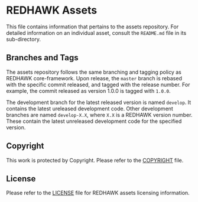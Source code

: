 # REDHAWK Assets

This file contains information that pertains to the assets repository. For detailed information on an individual asset, consult the `README.md` file in its sub-directory.

## Branches and Tags

The assets repository follows the same branching and tagging policy as REDHAWK core-framework. Upon release, the `master` branch is rebased with the specific commit released, and tagged with the release number. For example, the commit released as version 1.0.0 is tagged with `1.0.0`.

The development branch for the latest released version is named `develop`.  It contains the latest ureleased development code.  Other development branches are named `develop-X.X`, where `X.X` is a REDHAWK version number. These contain the latest unreleased development code for the specified version.

## Copyright

This work is protected by Copyright. Please refer to the [COPYRIGHT](COPYRIGHT) file.

## License

Please refer to the [LICENSE](license/LICENSE) file for REDHAWK assets licensing information.
